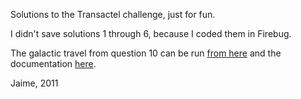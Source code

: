 Solutions to the Transactel challenge, just for fun.

I didn't save solutions 1 through 6, because I coded them in Firebug.

The galactic travel from question 10 can be run [from here](
http://jsfiddle.net/jaimem/2VY39/embedded/result/) and the documentation
[here](http://jrmoran.github.com/transactel_challenge/docs/q10.html).

Jaime, 2011
